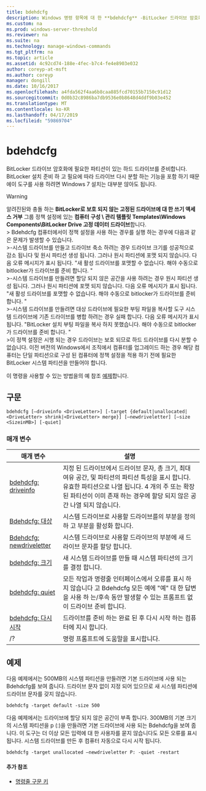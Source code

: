 ```yaml
---
title: bdehdcfg
description: Windows 명령 항목에 대 한 **bdehdcfg** -BitLocker 드라이브 암호화에 필요한 파티션이 있는 하드 드라이브를 준비 합니다.
ms.custom: na
ms.prod: windows-server-threshold
ms.reviewer: na
ms.suite: na
ms.technology: manage-windows-commands
ms.tgt_pltfrm: na
ms.topic: article
ms.assetid: 4c92cd74-188e-4fec-b7c4-fe4e8903e032
author: coreyp-at-msft
ms.author: coreyp
manager: dongill
ms.date: 10/16/2017
ms.openlocfilehash: a4fda562f4aa6b8caa885fcd70155b7150c91d12
ms.sourcegitcommit: 0d0b32c8986ba7db9536e0b8648d4ddf9b03e452
ms.translationtype: MT
ms.contentlocale: ko-KR
ms.lasthandoff: 04/17/2019
ms.locfileid: "59869704"
---
```

# <a name="bdehdcfg"></a>bdehdcfg



BitLocker 드라이브 암호화에 필요한 파티션이 있는 하드 드라이브를 준비합니다. BitLocker 설치 준비 하 고 필요에 따라 드라이브 다시 분할 하는 기능을 포함 하기 때문에이 도구를 사용 하려면 Windows 7 설치는 대부분 않아도 됩니다.

> [!WARNING]
> 알려진된와 충돌 하는 **BitLocker로 보호 되지 않는 고정된 드라이브에 대 한 쓰기 액세스 거부** 그룹 정책 설정에 있는 **컴퓨터 구성 \ 관리 템플릿 Templates\Windows Components\BitLocker Drive 고정 데이터 드라이브**합니다.</br>> Bdehdcfg 컴퓨터에서이 정책 설정을 사용 하는 경우를 실행 하는 경우에 다음과 같은 문제가 발생할 수 있습니다.</br>>-시스템 드라이브를 만들고 드라이브 축소 하려는 경우 드라이브 크기를 성공적으로 감소 됩니다 및 원시 파티션 생성 됩니다. 그러나 원시 파티션에 포맷 되지 않습니다. 다음 오류 메시지가 표시 됩니다. "새 활성 드라이브를 포맷할 수 없습니다. 해야 수동으로 bitlocker가 드라이브를 준비 합니다. "</br>>-시스템 드라이브를 만들려면 할당 되지 않은 공간을 사용 하려는 경우 원시 파티션 생성 됩니다. 그러나 원시 파티션에 포맷 되지 않습니다. 다음 오류 메시지가 표시 됩니다. "새 활성 드라이브를 포맷할 수 없습니다. 해야 수동으로 bitlocker가 드라이브를 준비 합니다. "</br>>-시스템 드라이브를 만들려면 대상 드라이브에 필요한 부팅 파일을 복사할 도구 시스템 드라이브에 기존 드라이브를 병합 하려는 경우 실패 합니다. 다음 오류 메시지가 표시 됩니다. "BitLocker 설치 부팅 파일을 복사 하지 못했습니다. 해야 수동으로 bitlocker가 드라이브를 준비 합니다. "</br>>이 정책 설정은 시행 되는 경우 드라이브는 보호 되므로 하드 드라이브를 다시 분할 수 없습니다. 이전 버전의 Windows에서 조직에서 컴퓨터를 업그레이드 하는 경우 해당 컴퓨터는 단일 파티션으로 구성 된 컴퓨터에 정책 설정을 적용 하기 전에 필요한 BitLocker 시스템 파티션을 만들어야 합니다.

이 명령을 사용할 수 있는 방법을의 예 참조 [예제](#BKMK_Examples)합니다.

## <a name="syntax"></a>구문

```
bdehdcfg [–driveinfo <DriveLetter>] [-target {default|unallocated|<DriveLetter> shrink|<DriveLetter> merge}] [–newdriveletter] [–size <SizeinMB>] [-quiet]
```

### <a name="parameters"></a>매개 변수

|매개 변수|설명|
|---------|-----------|
|[bdehdcfg: driveinfo](bdehdcfg-driveinfo.md)|지정 된 드라이브에서 드라이브 문자, 총 크기, 최대 여유 공간, 및 파티션의 파티션 특성을 표시 합니다. 유효한 파티션으로 나열 됩니다. 4 개의 주 또는 확장 된 파티션이 이미 존재 하는 경우에 할당 되지 않은 공간 나열 되지 않습니다.|
|[Bdehdcfg: 대상](bdehdcfg-target.md)|시스템 드라이브로 사용할 드라이브를의 부분을 정의 하 고 부분을 활성화 합니다.|
|[Bdehdcfg: newdriveletter](bdehdcfg-newdriveletter.md)|시스템 드라이브로 사용할 드라이브의 부분에 새 드라이브 문자를 할당 합니다.|
|[bdehdcfg: 크기](bdehdcfg-size.md)|새 시스템 드라이브를 만들 때 시스템 파티션의 크기를 결정 합니다.|
|[bdehdcfg: quiet](bdehdcfg-quiet.md)|모든 작업과 명령줄 인터페이스에서 오류를 표시 하지 않습니다 고 Bdehdcfg 모든 예에 "예" 대 한 답변을 사용 하 는/후속 동안 발생할 수 있는 프롬프트 없이 드라이브 준비 합니다.|
|[bdehdcfg: 다시 시작](bdehdcfg-restart.md)|드라이브를 준비 하는 완료 된 후 다시 시작 하는 컴퓨터에 지시 합니다.|
|/?|명령 프롬프트에 도움말을 표시합니다.|

## <a name="BKMK_Examples"></a>예제

다음 예제에서는 500MB의 시스템 파티션을 만들려면 기본 드라이브에 사용 되는 Bdehdcfg를 보여 줍니다. 드라이브 문자 없이 지정 되어 있으므로 새 시스템 파티션에 드라이브 문자를 갖지 않습니다.
```
bdehdcfg -target default -size 500
```
다음 예제에서는 드라이브에 할당 되지 않은 공간이 부족 합니다. 300MB의 기본 크기의 시스템 파티션을 p (:)을 만들려면 기본 드라이브에 사용 되는 Bdehdcfg을 보여 줍니다. 이 도구는 더 이상 모든 입력에 대 한 사용자를 묻지 않습니다도 모든 오류를 표시 됩니다. 시스템 드라이브를 만든 후 컴퓨터 자동으로 다시 시작 됩니다.
```
bdehdcfg -target unallocated –newdriveletter P: -quiet -restart
```

#### <a name="additional-references"></a>추가 참조

-   [명령줄 구문 키](command-line-syntax-key.md)